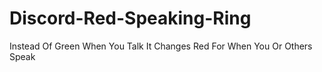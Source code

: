 # Discord-Red-Speaking-Ring
Instead Of Green When You Talk It Changes Red For When You Or Others Speak
